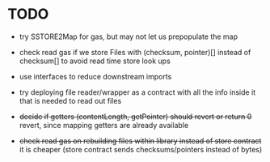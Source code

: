 # TODO

- try SSTORE2Map for gas, but may not let us prepopulate the map
- check read gas if we store Files with (checksum, pointer)[] instead of checksum[] to avoid read time store look ups
- use interfaces to reduce downstream imports
- try deploying file reader/wrapper as a contract with all the info inside it that is needed to read out files

- ~~decide if getters (contentLength, getPointer) should revert or return 0~~
  revert, since mapping getters are already available
- ~~check read gas on rebuilding files within library instead of store contract~~
  it is cheaper (store contract sends checksums/pointers instead of bytes)
